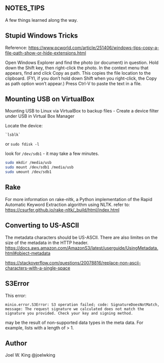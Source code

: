 NOTES_TIPS
----------

A few things learned along the way.

Stupid Windows Tricks
---------------------

Reference: https://www.pcworld.com/article/251406/windows-tips-copy-a-file-path-show-or-hide-extensions.html

Open Windows Explorer and find the photo (or document) in question.
Hold down the Shift key, then right-click the photo.
In the context menu that appears, find and click Copy as path. This copies the file location to the clipboard. 
(FYI, if you don’t hold down Shift when you right-click, the Copy as path option won’t appear.)
Press Ctrl-V to paste the text in a file. 

Mounting USB on VirtualBox
--------------------------

Mounting USB to Linux via VirtualBox to backup files - Create a device filter under USB in Virtual Box Manager

Locate the device:

    `lsblk`
or
    `sudo fdisk -l`

look for `/dev/sdb1`   - it may take a few minutes.

```bash
sudo mkdir /media/usb
sudo mount /dev/sdb1 /media/usb
sudo umount /dev/sdb1
```

Rake
----
For more information on rake-nltk, a Python implementation of the Rapid Automatic Keyword Extraction algorithm using NLTK.
refer to: https://csurfer.github.io/rake-nltk/_build/html/index.html

Converting to US-ASCII
----------------------

The metadata characters should be US-ASCII. There are also limites on the size of the metadata in the HTTP header.
https://docs.aws.amazon.com/AmazonS3/latest/userguide/UsingMetadata.html#object-metadata

https://stackoverflow.com/questions/20078816/replace-non-ascii-characters-with-a-single-space

S3Error
-------

This error:

```minio.error.S3Error: S3 operation failed; code: SignatureDoesNotMatch, message: The request signature we calculated does not match the signature you provided. Check your key and signing method.```

may be the result of non-supported data types in the meta data. For example, lists with a length of > 1.

Author
------
Joel W. King  @joelwking